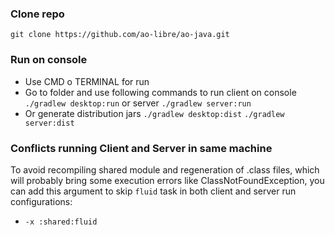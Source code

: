 ### Clone repo
```
git clone https://github.com/ao-libre/ao-java.git
```
### Run on console
* Use CMD o TERMINAL for run
* Go to folder and use following commands to run client on console ```./gradlew desktop:run``` or server ```./gradlew server:run```
* Or generate distribution jars ``` ./gradlew desktop:dist ``` ``` ./gradlew server:dist ```

### Conflicts running Client and Server in same machine
To avoid recompiling shared module and regeneration of .class files, which will probably bring some execution errors like ClassNotFoundException, you can add this argument to skip `fluid` task in both client and server run configurations:
* ```-x :shared:fluid```
